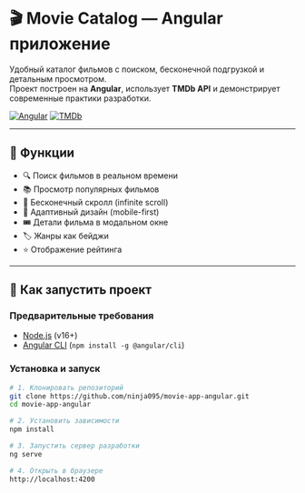 # 🎬 Movie Catalog — Angular приложение

Удобный каталог фильмов с поиском, бесконечной подгрузкой и детальным просмотром.  
Проект построен на **Angular**, использует **TMDb API** и демонстрирует современные практики разработки.

[![Angular](https://img.shields.io/badge/Angular-3F51B5?logo=angular&logoColor=white)](https://angular.io)
[![TMDb](https://img.shields.io/badge/TMDb-F5C518?logo=themoviedb&logoColor=black)](https://www.themoviedb.org/)

---

## 🔧 Функции

- 🔍 Поиск фильмов в реальном времени
- 📚 Просмотр популярных фильмов
- 🔁 Бесконечный скролл (infinite scroll)
- 📱 Адаптивный дизайн (mobile-first)
- 🎟 Детали фильма в модальном окне
- 🏷 Жанры как бейджи
- ⭐ Отображение рейтинга

---

## 🚀 Как запустить проект

### Предварительные требования
- [Node.js](https://nodejs.org/) (v16+)
- [Angular CLI](https://angular.io/cli) (`npm install -g @angular/cli`)

### Установка и запуск

```bash
# 1. Клонировать репозиторий
git clone https://github.com/ninja095/movie-app-angular.git
cd movie-app-angular

# 2. Установить зависимости
npm install

# 3. Запустить сервер разработки
ng serve

# 4. Открыть в браузере
http://localhost:4200
